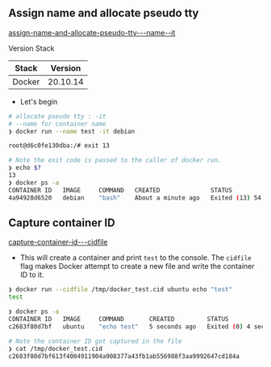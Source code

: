 ## Assign name and allocate pseudo tty

[assign-name-and-allocate-pseudo-tty---name--it](https://docs.docker.com/engine/reference/commandline/run/#assign-name-and-allocate-pseudo-tty---name--it)

Version Stack

| Stack  | Version  |
|--------|----------|
| Docker | 20.10.14 |


- Let's begin


```bash
# allocate pseudo tty : -it
# --name for container name
❯ docker run --name test -it debian

root@d6c0fe130dba:/# exit 13

# Note the exit code is passed to the caller of docker run.
❯ echo $?                                                                                               
13
❯ docker ps -a                                                          
CONTAINER ID   IMAGE     COMMAND   CREATED              STATUS                       PORTS     NAMES
4a94928d6520   debian    "bash"    About a minute ago   Exited (13) 54 seconds ago             test
```

## Capture container ID

[capture-container-id---cidfile](https://docs.docker.com/engine/reference/commandline/run/#capture-container-id---cidfile)

- This will create a container and print `test` to the console. The `cidfile` flag makes Docker attempt to create a new file and write the container ID to it.

```bash
❯ docker run --cidfile /tmp/docker_test.cid ubuntu echo "test"
test

❯ docker ps -a                                                          
CONTAINER ID   IMAGE     COMMAND       CREATED         STATUS                     PORTS     NAMES
c2683f80d7bf   ubuntu    "echo test"   5 seconds ago   Exited (0) 4 seconds ago             youthful_hypatia

# Note the container ID got captured in the file
❯ cat /tmp/docker_test.cid              
c2683f80d7bf613f4004911904a908377a43fb1ab556988f3aa9992647cd184a


```

